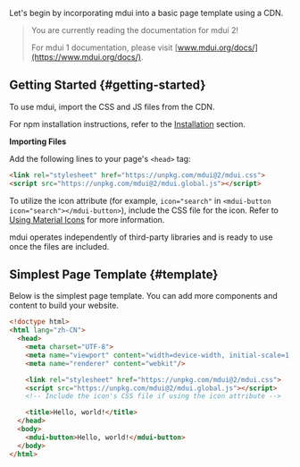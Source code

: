 Let's begin by incorporating mdui into a basic page template using a CDN.

> You are currently reading the documentation for mdui 2!
>
> For mdui 1 documentation, please visit [www.mdui.org/docs/](https://www.mdui.org/docs/).

## Getting Started {#getting-started}

To use mdui, import the CSS and JS files from the CDN.

For npm installation instructions, refer to the [Installation](/en/docs/2/getting-started/installation) section.

**Importing Files**

Add the following lines to your page's `<head>` tag:

```html
<link rel="stylesheet" href="https://unpkg.com/mdui@2/mdui.css">
<script src="https://unpkg.com/mdui@2/mdui.global.js"></script>
```

To utilize the icon attribute (for example, `icon="search"` in `<mdui-button icon="search"></mdui-button>`), include the CSS file for the icon. Refer to [Using Material Icons](/en/docs/2/components/icon#usage-material-icons) for more information.

mdui operates independently of third-party libraries and is ready to use once the files are included.

## Simplest Page Template {#template}

Below is the simplest page template. You can add more components and content to build your website.

```html
<!doctype html>
<html lang="zh-CN">
  <head>
    <meta charset="UTF-8">
    <meta name="viewport" content="width=device-width, initial-scale=1, maximum-scale=1, shrink-to-fit=no"/>
    <meta name="renderer" content="webkit"/>

    <link rel="stylesheet" href="https://unpkg.com/mdui@2/mdui.css">
    <script src="https://unpkg.com/mdui@2/mdui.global.js"></script>
    <!-- Include the icon's CSS file if using the icon attribute -->

    <title>Hello, world!</title>
  </head>
  <body>
    <mdui-button>Hello, world!</mdui-button>
  </body>
</html>
```
